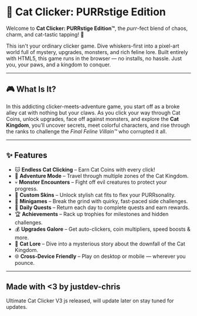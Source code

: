 # 🐾 Cat Clicker: PURRstige Edition

Welcome to **Cat Clicker: PURRstige Edition™**, the *purr*-fect blend of chaos, charm, and cat-tastic tapping! 👑

This isn't your ordinary clicker game. Dive whiskers-first into a pixel-art world full of mystery, upgrades, monsters, and rich feline lore. Built entirely with HTML5, this game runs in the browser — no installs, no hassle. Just you, your paws, and a kingdom to conquer.

---

## 🎮 What Is It?

In this addicting clicker-meets-adventure game, you start off as a broke alley cat with nothing but your claws. As you click your way through Cat Coins, unlock upgrades, face off against monsters, and explore the **Cat Kingdom**, you’ll uncover secrets, meet colorful characters, and rise through the ranks to challenge the *Final Feline Villain™* who corrupted it all.

---

## ✨ Features

- 🐱 **Endless Cat Clicking** – Earn Cat Coins with every click!
- 🏰 **Adventure Mode** – Travel through multiple zones of the Cat Kingdom.
- 💀 **Monster Encounters** – Fight off evil creatures to protect your progress.
- 🎨 **Custom Skins** – Unlock stylish cat fits to flex your PURRsonality.
- 🎯 **Minigames** – Break the grind with quirky, fast-paced side challenges.
- 📆 **Daily Quests** – Return each day to complete quests and earn rewards.
- 🏆 **Achievements** – Rack up trophies for milestones and hidden challenges.
- 💰 **Upgrades Galore** – Get auto-clickers, coin multipliers, speed boosts & more.
- 🧵 **Cat Lore** – Dive into a mysterious story about the downfall of the Cat Kingdom.
- 🌐 **Cross-Device Friendly** – Play on desktop or mobile — wherever you pounce.

---

## Made with <3 by justdev-chris
Ultimate Cat Clicker V3 js released, will update later on stay tuned for updates.
